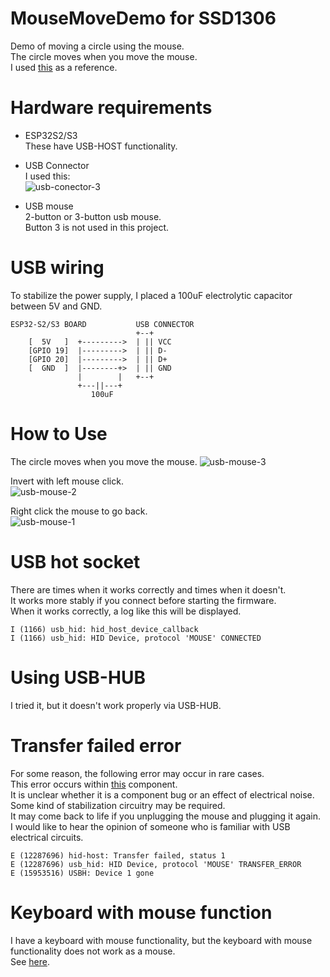 # MouseMoveDemo for SSD1306
Demo of moving a circle using the mouse.   
The circle moves when you move the mouse.   
I used [this](https://github.com/espressif/esp-idf/tree/master/examples/peripherals/usb/host/hid) as a reference.   

# Hardware requirements

- ESP32S2/S3   
 These have USB-HOST functionality.

- USB Connector   
 I used this:   
 ![usb-conector-3](https://github.com/user-attachments/assets/05f3f79d-00d1-4d65-ad46-67d2e987bc88)

- USB mouse   
 2-button or 3-button usb mouse.   
 Button 3 is not used in this project.   

# USB wiring   
To stabilize the power supply, I placed a 100uF electrolytic capacitor between 5V and GND.   
```
ESP32-S2/S3 BOARD           USB CONNECTOR
                            +--+
    [  5V   ]  +--------->  | || VCC
    [GPIO 19]  |--------->  | || D-
    [GPIO 20]  |--------->  | || D+
    [  GND  ]  |--------+>  | || GND
               |        |   +--+
               +---||---+
                  100uF
```

# How to Use   
The circle moves when you move the mouse.
![usb-mouse-3](https://github.com/user-attachments/assets/020e0f71-aff5-4e12-8fad-1dc724336f2e)

Invert with left mouse click.   
![usb-mouse-2](https://github.com/user-attachments/assets/28ec7de7-d741-408a-8ed6-6821277129c7)


Right click the mouse to go back.   
![usb-mouse-1](https://github.com/user-attachments/assets/b8d152c5-2aed-450b-9f18-721f051c0b23)

# USB hot socket
There are times when it works correctly and times when it doesn't.   
It works more stably if you connect before starting the firmware.   
When it works correctly, a log like this will be displayed.   
```
I (1166) usb_hid: hid_host_device_callback
I (1166) usb_hid: HID Device, protocol 'MOUSE' CONNECTED
```

# Using USB-HUB
I tried it, but it doesn't work properly via USB-HUB.

# Transfer failed error
For some reason, the following error may occur in rare cases.   
This error occurs within [this](https://components.espressif.com/components/espressif/usb_host_hid) component.   
It is unclear whether it is a component bug or an effect of electrical noise.   
Some kind of stabilization circuitry may be required.   
It may come back to life if you unplugging the mouse and plugging it again.   
I would like to hear the opinion of someone who is familiar with USB electrical circuits.   
```
E (12287696) hid-host: Transfer failed, status 1
E (12287696) usb_hid: HID Device, protocol 'MOUSE' TRANSFER_ERROR
E (15953516) USBH: Device 1 gone
```

# Keyboard with mouse function
I have a keyboard with mouse functionality, but the keyboard with mouse functionality does not work as a mouse.   
See [here](https://github.com/espressif/esp-idf/issues/12667).

